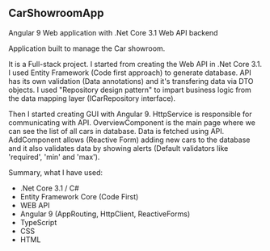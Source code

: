 ## CarShowroomApp
Angular 9 Web application with .Net Core 3.1 Web API backend

Application built to manage the Car showroom.

It is a Full-stack project. I started from creating the Web API in .Net Core 3.1. I used Entity Framework (Code first approach) to generate database. API has its own validation (Data annotations) and it's transfering data via DTO objects. I used "Repository design pattern" to impart business logic from the data mapping layer (ICarRepository interface).

Then I started creating GUI with Angular 9. HttpService is responsible for communicating with API. OverviewComponent is the main page where we can see the list of all cars in database. Data is fetched using API. AddComponent allows (Reactive Form) adding new cars to the database and it also validates data by showing alerts (Default validators like 'required', 'min' and 'max').

Summary, what I have used:
- .Net Core 3.1 / C#
- Entity Framework Core (Code First)
- WEB API
- Angular 9 (AppRouting, HttpClient, ReactiveForms)
- TypeScript
- CSS
- HTML
